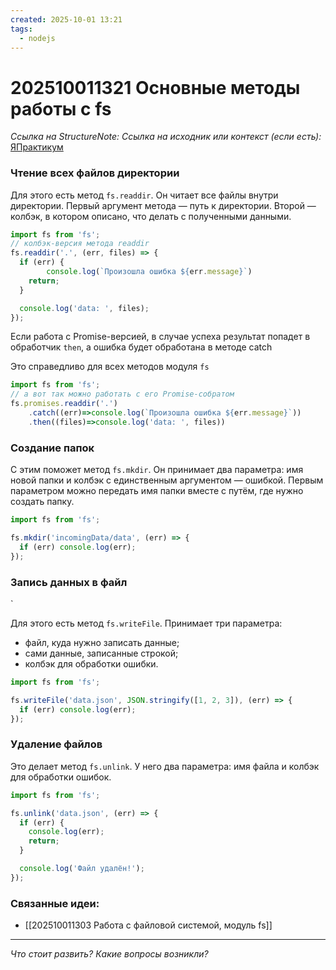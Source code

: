 ```yaml
---
created: 2025-10-01 13:21
tags:
  - nodejs
---
```

# 202510011321 Основные методы работы с fs

*Ссылка на StructureNote:* 
*Ссылка на исходник или контекст (если есть):* [ЯПрактикум](https://practicum.yandex.ru/learn/backend-nodejs/courses/16b47298-e20d-4fde-9619-1ab305039a00/sprints/564238/topics/57910525-b12b-4241-8764-6b23c37a80fc/lessons/07bbdbbc-30d5-4992-ab7f-eed072afdc92/)

### Чтение всех файлов директории

Для этого есть метод `fs.readdir`. Он читает все файлы внутри директории. Первый аргумент метода — путь к директории. Второй — колбэк, в котором описано, что делать с полученными данными.

```ts
import fs from 'fs';
// колбэк-версия метода readdir
fs.readdir('.', (err, files) => {
  if (err) {
        console.log(`Произошла ошибка ${err.message}`)
    return;
  }

  console.log('data: ', files);
});
```

Если работа с Promise-версией, в случае успеха результат попадет в обработчик `then`, а ошибка будет обработана в методе catch

Это справедливо для всех методов модуля `fs`

```ts
import fs from 'fs';
// а вот так можно работать с его Promise-собратом
fs.promises.readdir('.')
    .catch((err)=>console.log(`Произошла ошибка ${err.message}`))
    .then((files)=>console.log('data: ', files))
```

### Создание папок

С этим поможет метод `fs.mkdir`. Он принимает два параметра: имя новой папки и колбэк с единственным аргументом — ошибкой. Первым параметром можно передать имя папки вместе с путём, где нужно создать папку.

```ts
import fs from 'fs';

fs.mkdir('incomingData/data', (err) => {
  if (err) console.log(err);
});
```

### Запись данных в файл

`

Для этого есть метод `fs.writeFile`. Принимает три параметра:

- файл, куда нужно записать данные;
- сами данные, записанные строкой;
- колбэк для обработки ошибки.

```ts
import fs from 'fs';

fs.writeFile('data.json', JSON.stringify([1, 2, 3]), (err) => {
  if (err) console.log(err);
});
```

### Удаление файлов

Это делает метод `fs.unlink`. У него два параметра: имя файла и колбэк для обработки ошибок.

```ts
import fs from 'fs';

fs.unlink('data.json', (err) => {
  if (err) {
    console.log(err);
    return;
  }

  console.log('Файл удалён!');
});
```

### Связанные идеи:

* [[202510011303 Работа с файловой системой, модуль fs]]
---

*Что стоит развить? Какие вопросы возникли?*
